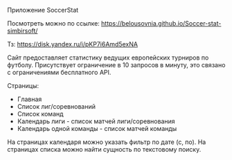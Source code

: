 Приложение SoccerStat

Посмотреть можно по ссылке: https://belousovnia.github.io/Soccer-stat-simbirsoft/

Тз: https://disk.yandex.ru/i/pKP7i6Amd5exNA

Сайт предоставляет статистику ведущих европейских турниров по футболу.
Присутствует ограничение в 10 запросов в минуту, это связано с ограничениями бесплатного API.

Страницы:
- Главная
- Список лиг/соревнований
- Список команд
- Календарь лиги - список матчей лиги/соревнования
- Календарь одной команды - список матчей команды

На страницах календаря можно указать фильтр по дате (с, по).
На страницах списка можно найти сущность по текстовому поиску.
